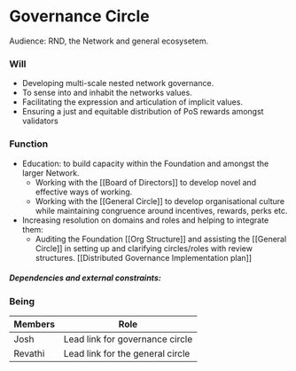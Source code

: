 # Governance Circle
Audience: RND, the Network and general ecosysetem.

### Will
- Developing multi-scale nested network governance.
- To sense into and inhabit the networks values.
- Facilitating the expression and articulation of implicit values.
- Ensuring a just and equitable distribution of PoS rewards amongst validators

### Function
- Education: to build capacity within the Foundation and amongst the larger Network.
	- Working with the [[Board of Directors]] to develop novel and effective ways of working.
	- Working with the [[General Circle]] to develop organisational culture while maintaining congruence around incentives, rewards, perks etc. 
- Increasing resolution on domains and roles and helping to integrate them:
	- Auditing the Foundation [[Org Structure]] and assisting the [[General Circle]] in setting up and clarifying circles/roles with review structures. [[Distributed Governance Implementation plan]]

##### Dependencies and external constraints:

### Being

| Members | Role |
|---|---|
| Josh | Lead link for governance circle |
| Revathi | Lead link for the general circle|





